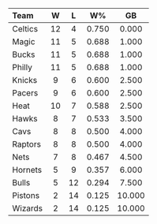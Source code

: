 | Team                             |  W  |  L  |  W%   |   GB   |
|:---------------------------------|:---:|:---:|:-----:|:------:|
| [](/r/bostonceltics) Celtics     | 12  |  4  | 0.750 | 0.000  |
| [](/r/orlandomagic) Magic        | 11  |  5  | 0.688 | 1.000  |
| [](/r/mkebucks) Bucks            | 11  |  5  | 0.688 | 1.000  |
| [](/r/sixers) Philly             | 11  |  5  | 0.688 | 1.000  |
| [](/r/nyknicks) Knicks           |  9  |  6  | 0.600 | 2.500  |
| [](/r/pacers) Pacers             |  9  |  6  | 0.600 | 2.500  |
| [](/r/heat) Heat                 | 10  |  7  | 0.588 | 2.500  |
| [](/r/atlantahawks) Hawks        |  8  |  7  | 0.533 | 3.500  |
| [](/r/clevelandcavs) Cavs        |  8  |  8  | 0.500 | 4.000  |
| [](/r/torontoraptors) Raptors    |  8  |  8  | 0.500 | 4.000  |
| [](/r/gonets) Nets               |  7  |  8  | 0.467 | 4.500  |
| [](/r/charlottehornets) Hornets  |  5  |  9  | 0.357 | 6.000  |
| [](/r/chicagobulls) Bulls        |  5  | 12  | 0.294 | 7.500  |
| [](/r/detroitpistons) Pistons    |  2  | 14  | 0.125 | 10.000 |
| [](/r/washingtonwizards) Wizards |  2  | 14  | 0.125 | 10.000 |